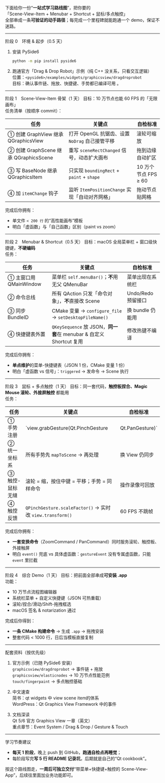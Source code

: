 下面给你一份“**一站式学习路线图**”，把你要的  
「Scene-View-Item + Menubar + Shortcut + 鼠标/多点触控」  
全部串成一条**可验证的动手路径**；每完成一个里程碑就能跑通一个 demo，保证不迷路。

------------------------------------------------
阶段 0 环境 & 起步（0.5 天）
1. 安装 PySide6  
   ```bash
   python -m pip install pyside6
   ```
2. 跑通官方「Drag & Drop Robot」示例（纯 C++ 没关系，只看交互逻辑）  
   位置：`<pyside6>/examples/widgets/graphicsview/dragdroprobot`  
   目标：确认事件链、拖放、快捷键、手势都已编译可用 。

------------------------------------------------
阶段 1 Scene-View-Item 骨架（1 天）
目标：10 万节点也能 60 FPS 的「无限画布」  
任务清单（按顺序 commit）：

| 任务                                  | 关键点                                         | 自检标准             |
| ------------------------------------- | ---------------------------------------------- | -------------------- |
| ① 创建 GraphView 继承 QGraphicsView   | 打开 OpenGL 抗锯齿、设置 `NoDrag` 自己接管平移 | 滚轮可缩放           |
| ② 创建 GraphScene 继承 QGraphicsScene | 重写 `sceneRectChanged` 信号，动态扩大画布     | 拖到边缘自动扩区     |
| ③ 写 BaseNode 继承 QGraphicsItem      | 只实现 `boundingRect` + `paint` + `shape`      | 10 万个节点 FPS ≥ 60 |
| ④ 加 `itemChange` 钩子                | 监听 `ItemPositionChange` 实现「自动对齐网格」 | 拖动节点贴网格       |

完成后你拥有：  
- 单文件 `< 200 行` 的“高性能画布”模板  
- 明白「虚函数」与「自己函数」区别（paint vs zoom）

------------------------------------------------
阶段 2 Menubar & Shortcut（0.5 天）
目标：macOS 全局菜单栏 + 窗口级快捷键，**不硬编码**  
任务：

| 任务                   | 关键点                                                       | 自检标准           |
| ---------------------- | ------------------------------------------------------------ | ------------------ |
| ① 主窗口用 QMainWindow | 菜单栏 `self.menuBar()`；**不**用无父 QMenuBar               | 菜单出现在系统栏   |
| ② 命令总线             | 所有 QAction 只发「命令对象」，**不**直接改 Scene            | Undo/Redo 预留接口 |
| ③ 同步 BundleID        | CMake 变量 → `configure_file` → `setDesktopFileName()`       | 换 bundle 仍能用   |
| ④ 快捷键表外置         | `QKeySequence` 放 JSON，**同一套**在 menubar & 自定义 Shortcut 复用 | 修改热键不编译     |

完成后你拥有：  
- **单点维护**的菜单-快捷键表（JSON 1 份，CMake 变量 1 份）  
- 明白「虚函数 vs 信号」：`triggered` → 发命令 → Scene 执行

------------------------------------------------
阶段 3 鼠标 + 多点触控（1 天）
目标：同一套代码，**触控板捏合、Magic Mouse 滚轮、外接屏触控** 都能用  
任务：

| 任务            | 关键点                                                    | 自检标准                         |
| --------------- | --------------------------------------------------------- | -------------------------------- |
| ① 手势注册      | `view.grabGesture(Qt.PinchGesture | Qt.PanGesture)`       | 两指捏合/滑动都进 `gestureEvent` |
| ② 统一坐标系    | 所有手势先 `mapToScene` → 再处理                          | 换 View 仍同步                   |
| ③ 触控-鼠标无缝 | 滚轮 = 缩，按住中键 = 平移；手势 = 同样命令               | 操作录像可回放                   |
| ④ 触控反馈      | `QPinchGesture.scaleFactor()` → 实时改 `view.transform()` | 60 FPS 不跳帧                    |

完成后你拥有：  
- **一套变换命令**（ZoomCommand / PanCommand）同时服务滚轮、触控板、外接触屏  
- 明白 `event()` 兜底 vs 具体虚函数：`gestureEvent` 没有专属虚函数，只能 `event` 里拦截

------------------------------------------------
阶段 4 综合 Demo（1 天）
目标：把前面全部串成**可安装 .app**  
功能：  
- 10 万节点流程图编辑器  
- 系统栏菜单 + 自定义快捷键（JSON 可热重载）  
- 滚轮/捏合/滑动/Shift-拖拽框选  
- macOS 签名 & notarization 通过

完成后你得到：  
- **一条 CMake 构建命令** → 生成 `.app` → 拖拽安装  
- 整套代码 < 1000 行，日后当模板直接复制

------------------------------------------------
配套资料（按优先级）

1. 官方示例（已随 PySide6 安装）  
   `graphicsview/dragdroprobot` → 事件链 + 拖放  
   `graphicsview/elasticnodes`   → 10 万节点性能范例  
   `touch/fingerpaint`           → 多点触控基础

2. 中文速查  
   简书：qt widgets 中 view scene item的体系   
   WordPress：Qt Graphics View Framework 中的事件 

3. 文档深读  
   Qt 5/6 官方 Graphics View 一章（英文）  
   重点章节：Event System / Drag & Drop / Gesture & Touch

------------------------------------------------
学习节奏建议  
- **每天 1 阶段**，晚上 push 到 GitHub，**跑通自检点再睡觉**；  
- 每阶段写完**写 5 行 README 记录坑**，后期就是自己的“Qt  cookbook”。

按这个路线图走，**一周后可独立交付**“带菜单+快捷键+触控的 Scene-View-App”，后续往里面加业务功能即可。